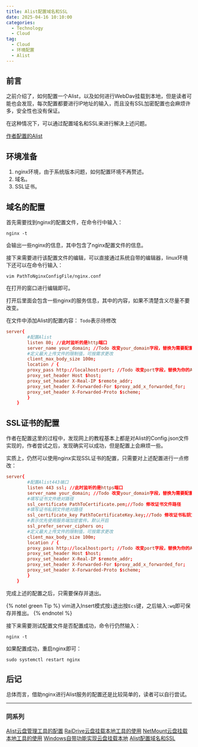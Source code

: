 ```yaml
---
title: Alist配置域名和SSL
date: 2025-04-16 10:10:00
categories:
  - Technology
  - Cloud
tag:
  - Cloud
  - 环境配置
  - Alist
---
```

## 前言
之前介绍了，如何配置一个Alist，以及如何进行WebDav挂载到本地，但是读者可能也会发现，每次配置都要进行IP地址的输入，而且没有SSL加密配置也会麻烦许多，安全性也没有保证。

在这种情况下，可以通过配置域名和SSL来进行解决上述问题。

[作者配置的Alist](https://alist.cflmy.cn)

## 环境准备
1. nginx环境，由于系统版本问题，如何配置环境不再赘述。
2. 域名。
3. SSL证书。

## 域名的配置
首先需要找到nginx的配置文件，在命令行中输入：
```shell
nginx -t
```
会输出一些nginx的信息，其中包含了nginx配置文件的信息。

接下来需要进行该配置文件的编辑，可以直接通过系统自带的编辑器，linux环境下还可以在命令行输入：
```shell
vim PathToNginxConfigFile/nginx.conf
```

在打开的窗口进行编辑即可。

打开后里面会包含一些nginx的服务信息，其中的内容，如果不清楚含义尽量不要改变。

在文件中添加Alist的配置内容：
`Todo`表示待修改
```conf
server{
        #配置Alist
        listen 80; //此时监听的是http端口
        server_name your_domain; //Todo 改变your_domain字段，替换为需要配置的域名
        #定义最大上传文件的限制值，可按需求更改
        client_max_body_size 100m;
        location / {
        proxy_pass http://localhost:port; //Todo 改变port字段，替换为你的Alist服务端口，一般默认为5244
        proxy_set_header Host $host;
        proxy_set_header X-Real-IP $remote_addr;
        proxy_set_header X-Forwarded-For $proxy_add_x_forwarded_for;
        proxy_set_header X-Forwarded-Proto $scheme;
        }
    }
```

## SSL证书的配置
作者在配置这里的过程中，发现网上的教程基本上都是对Alist的Config.json文件实现的，作者尝试之后，发现确实可以成功，但是配置上会麻烦一些。

实质上，仍然可以使用nginx实现SSL证书的配置，只需要对上述配置进行一点修改：
```conf
server{
        #配置Alist443端口
        listen 443 ssl; //此时监听的是https端口
        server_name your_domain; //Todo 改变your_domain字段，替换为需要配置的域名
        #填写证书文件绝对路径
        ssl_certificate PathToCertificate.pem;//Todo 修改证书文件路径
        #填写证书私钥文件绝对路径
        ssl_certificate_key PathToCertificateKey.key;//Todo 修改证书私钥文件路径
        #表示优先使用服务端加密套件。默认开启
        ssl_prefer_server_ciphers on;
        #定义最大上传文件的限制值，可按需求更改
        client_max_body_size 100m;
        location / {
        proxy_pass http://localhost:port; //Todo 改变port字段，替换为你的Alist服务端口，一般默认为5244
        proxy_set_header Host $host;
        proxy_set_header X-Real-IP $remote_addr;
        proxy_set_header X-Forwarded-For $proxy_add_x_forwarded_for;
        proxy_set_header X-Forwarded-Proto $scheme;
        }
    }
```

完成上述的配置之后，只需要保存并退出。

{% notel green Tip %}
vim进入Insert模式按`i`退出按`Ecs`键，之后输入`:wq`即可保存并推出。
{% endnotel %}

接下来需要测试配置文件是否配置成功，命令行仍然输入：
```shell
nginx -t
```
如果配置成功，重启nginx即可：
```shell
sudo systemctl restart nginx
```

## 后记
总体而言，借助nginx进行Alist服务的配置还是比较简单的，读者可以自行尝试。

---
### 同系列
[Alist云盘管理工具的配置](https://blog.cflmy.cn/2025/03/20/Technology/Cloud/Alist-install/)
[RaiDrive云盘挂载本地工具的使用](https://blog.cflmy.cn/2025/03/20/Technology/Cloud/RaiDrive/)
[NetMount云盘挂载本地工具的使用](https://blog.cflmy.cn/2025/03/25/Technology/Cloud/NetMount/)
[Windows自带功能实现云盘挂载本地](https://blog.cflmy.cn/2025/03/26/Technology/Cloud/Windows/)
[Alist配置域名和SSL](https://blog.cflmy.cn/2025/04/16/Technology/Cloud/Alist-specs/)